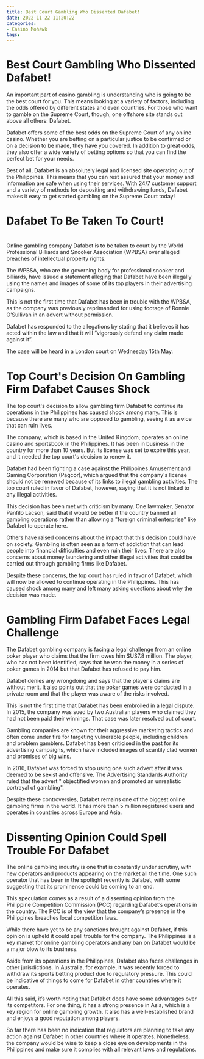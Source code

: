 ```yaml
---
title: Best Court Gambling Who Dissented Dafabet!
date: 2022-11-22 11:20:22
categories:
- Casino Mohawk
tags:
---
```



#  Best Court Gambling Who Dissented Dafabet!

An important part of casino gambling is understanding who is going to be the best court for you. This means looking at a variety of factors, including the odds offered by different
 states and even countries. For those who want to gamble on the Supreme Court, though, one offshore site stands out above all others: Dafabet.

Dafabet offers some of the best odds on the Supreme Court of any online casino. Whether you are betting on a particular justice to be confirmed or on a decision to be made, they have you covered. In addition to great odds, they also offer a wide variety of betting options so that you can find the perfect bet for your needs.

Best of all, Dafabet is an absolutely legal and licensed site operating out of the Philippines. This means that you can rest assured that your money and information are safe when using their services. With 24/7 customer support and a variety of methods for depositing and withdrawing funds, Dafabet makes it easy to get started gambling on the Supreme Court today!

#  Dafabet To Be Taken To Court!

#

Online gambling company Dafabet is to be taken to court by the World Professional Billiards and Snooker Association (WPBSA) over alleged breaches of intellectual property rights.

The WPBSA, who are the governing body for professional snooker and billiards, have issued a statement alleging that Dafabet have been illegally using the names and images of some of its top players in their advertising campaigns.

This is not the first time that Dafabet has been in trouble with the WPBSA, as the company was previously reprimanded for using footage of Ronnie O’Sullivan in an advert without permission.

Dafabet has responded to the allegations by stating that it believes it has acted within the law and that it will “vigorously defend any claim made against it”.

The case will be heard in a London court on Wednesday 15th May.

#  Top Court's Decision On Gambling Firm Dafabet Causes Shock 

The top court's decision to allow gambling firm Dafabet to continue its operations in the Philippines has caused shock among many. This is because there are many who are opposed to gambling, seeing it as a vice that can ruin lives.

The company, which is based in the United Kingdom, operates an online casino and sportsbook in the Philippines. It has been in business in the country for more than 10 years. But its license was set to expire this year, and it needed the top court's decision to renew it.

Dafabet had been fighting a case against the Philippines Amusement and Gaming Corporation (Pagcor), which argued that the company's license should not be renewed because of its links to illegal gambling activities. The top court ruled in favor of Dafabet, however, saying that it is not linked to any illegal activities.

This decision has been met with criticism by many. One lawmaker, Senator Panfilo Lacson, said that it would be better if the country banned all gambling operations rather than allowing a "foreign criminal enterprise" like Dafabet to operate here.

Others have raised concerns about the impact that this decision could have on society. Gambling is often seen as a form of addiction that can lead people into financial difficulties and even ruin their lives. There are also concerns about money laundering and other illegal activities that could be carried out through gambling firms like Dafabet.

Despite these concerns, the top court has ruled in favor of Dafabet, which will now be allowed to continue operating in the Philippines. This has caused shock among many and left many asking questions about why the decision was made.

#  Gambling Firm Dafabet Faces Legal Challenge 

The Dafabet gambling company is facing a legal challenge from an online poker player who claims that the firm owes him $US7.8 million. The player, who has not been identified, says that he won the money in a series of poker games in 2014 but that Dafabet has refused to pay him.

Dafabet denies any wrongdoing and says that the player's claims are without merit. It also points out that the poker games were conducted in a private room and that the player was aware of the risks involved.

This is not the first time that Dafabet has been embroiled in a legal dispute. In 2015, the company was sued by two Australian players who claimed they had not been paid their winnings. That case was later resolved out of court.

Gambling companies are known for their aggressive marketing tactics and often come under fire for targeting vulnerable people, including children and problem gamblers. Dafabet has been criticised in the past for its advertising campaigns, which have included images of scantily clad women and promises of big wins.

In 2016, Dafabet was forced to stop using one such advert after it was deemed to be sexist and offensive. The Advertising Standards Authority ruled that the advert " objectified women and promoted an unrealistic portrayal of gambling".

Despite these controversies, Dafabet remains one of the biggest online gambling firms in the world. It has more than 5 million registered users and operates in countries across Europe and Asia.

#  Dissenting Opinion Could Spell Trouble For Dafabet

The online gambling industry is one that is constantly under scrutiny, with new operators and products appearing on the market all the time. One such operator that has been in the spotlight recently is Dafabet, with some suggesting that its prominence could be coming to an end.

This speculation comes as a result of a dissenting opinion from the Philippine Competition Commission (PCC) regarding Dafabet’s operations in the country. The PCC is of the view that the company’s presence in the Philippines breaches local competition laws.

While there have yet to be any sanctions brought against Dafabet, if this opinion is upheld it could spell trouble for the company. The Philippines is a key market for online gambling operators and any ban on Dafabet would be a major blow to its business.

Aside from its operations in the Philippines, Dafabet also faces challenges in other jurisdictions. In Australia, for example, it was recently forced to withdraw its sports betting product due to regulatory pressure. This could be indicative of things to come for Dafabet in other countries where it operates.

All this said, it’s worth noting that Dafabet does have some advantages over its competitors. For one thing, it has a strong presence in Asia, which is a key region for online gambling growth. It also has a well-established brand and enjoys a good reputation among players.

So far there has been no indication that regulators are planning to take any action against Dafabet in other countries where it operates. Nonetheless, the company would be wise to keep a close eye on developments in the Philippines and make sure it complies with all relevant laws and regulations.